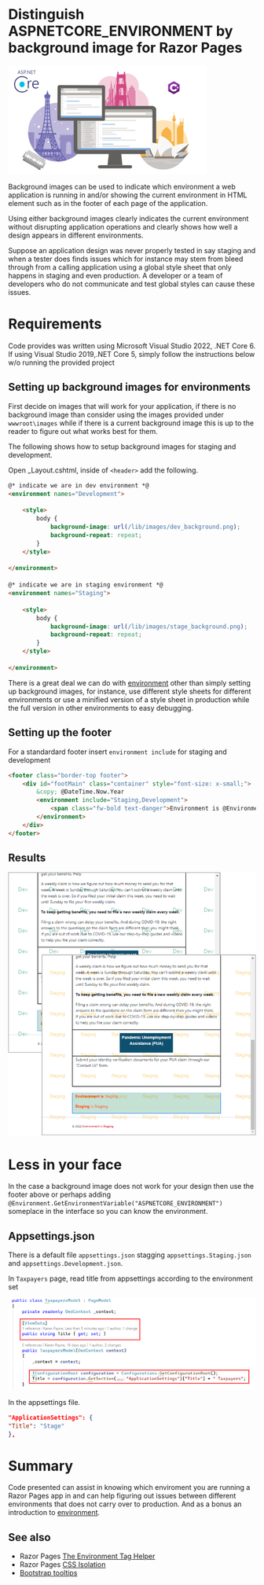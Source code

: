 ﻿# Distinguish ASPNETCORE_ENVIRONMENT by background image for Razor Pages

![head](assets/head.png)

Background images can be used to indicate which environment a web application is running in and/or showing the current environment in HTML element such as in the footer of each page of the application.

Using either background images clearly indicates the current environment without disrupting application operations and clearly shows how well a design appears in different environments.

Suppose an application design was never properly tested in say staging and when a tester does finds issues which for instance may stem from bleed through from a calling application using a global style sheet that only happens in staging and even production. A developer or a team of developers who do not communicate and test global styles can cause these issues.

# Requirements

Code provides was written using Microsoft Visual Studio 2022, .NET Core 6. If using Visual Studio 2019,.NET Core 5, simply follow the instructions below w/o running the provided project

## Setting up background images for environments

First decide on images that will work for your application, if there is no background image than consider using the images provided under `wwwroot\images` while if there is a current background image this is up to the reader to figure out what works best for them.

The following shows how to setup background images for staging and development.

Open _Layout.cshtml, inside of `<header>` add the following.

```html
@* indicate we are in dev environment *@
<environment names="Development">

    <style>
        body {
            background-image: url(/lib/images/dev_background.png);
            background-repeat: repeat;
        }
    </style>

</environment>
        
@* indicate we are in staging environment *@
<environment names="Staging">

    <style>
        body {
            background-image: url(/lib/images/stage_background.png);
            background-repeat: repeat;
        }
    </style>

</environment>
```

There is a great deal we can do with [environment](https://learn.microsoft.com/en-us/aspnet/core/fundamentals/environments?view=aspnetcore-6.0) other than simply setting up background images, for instance, use different style sheets for different environments or use a minified version of a style sheet in production while the full version in other environments to easy debugging.

## Setting up the footer

For a standardard footer insert `environment include` for staging and development

```html
<footer class="border-top footer">
    <div id="footMain" class="container" style="font-size: x-small;">
        &copy; @DateTime.Now.Year
        <environment include="Staging,Development">
            <span class="fw-bold text-danger">Environment is @Environment.GetEnvironmentVariable("ASPNETCORE_ENVIRONMENT")</span>
        </environment>
    </div>
</footer>
```

## Results

![Figure1](assets/figure1.png)

# Less in your face

In the case a background image does not work for your design then use the footer above or perhaps adding `@Environment.GetEnvironmentVariable("ASPNETCORE_ENVIRONMENT")` someplace in the interface so you can know the environment.

## Appsettings.json

There is a default file `appsettings.json` stagging `appsettings.Staging.json` and `appsettings.Development.json`.

In `Taxpayers` page, read title from appsettings according to the environment set

![Taxpayer1](assets/taxpayer1.png)

In the appsettings file.

```json
"ApplicationSettings": {
"Title": "Stage"
},
```



# Summary

Code presented can assist in knowing which enviroment you are running a Razor Pages app in and can help figuring out issues between different environments that does not carry over to production. And as a bonus an introduction to [environment](https://learn.microsoft.com/en-us/aspnet/core/fundamentals/environments?view=aspnetcore-6.0).

## See also

- Razor Pages [The Environment Tag Helper](https://www.learnrazorpages.com/razor-pages/tag-helpers/environment-tag-helper)
- Razor Pages [CSS Isolation](https://github.com/karenpayneoregon/razor-pages-style-isolation)
- [Bootstrap tooltips](bootstrapToolTips.md)